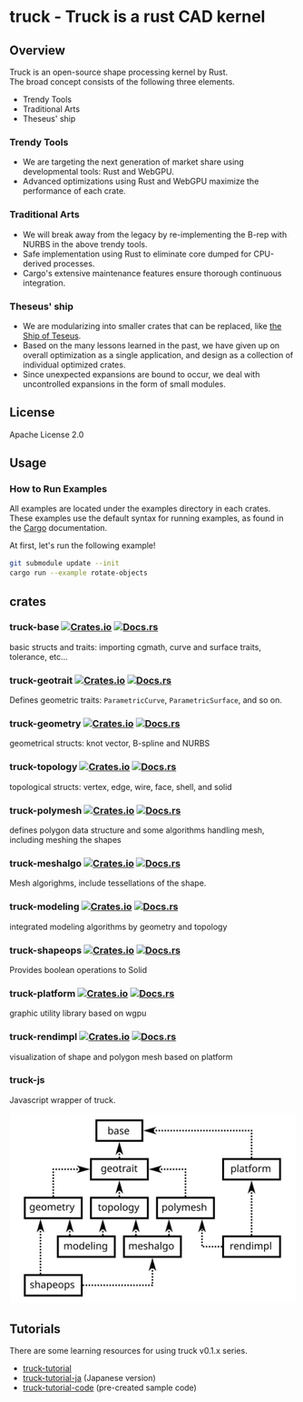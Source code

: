 # truck - Truck is a rust CAD kernel

## Overview

Truck is an open-source shape processing kernel by Rust.  
The broad concept consists of the following three elements.

- Trendy Tools
- Traditional Arts
- Theseus' ship

### Trendy Tools

- We are targeting the next generation of market share using developmental tools: Rust and WebGPU.
- Advanced optimizations using Rust and WebGPU maximize the performance of each crate.

### Traditional Arts

- We will break away from the legacy by re-implementing the B-rep with NURBS in the above trendy tools.
- Safe implementation using Rust to eliminate core dumped for CPU-derived processes.
- Cargo's extensive maintenance features ensure thorough continuous integration.

### Theseus' ship

- We are modularizing into smaller crates that can be replaced, like [the Ship of Teseus](https://en.wikipedia.org/wiki/Ship_of_Theseus).
- Based on the many lessons learned in the past, we have given up on overall optimization as a single application, and design as a collection of individual optimized crates.
- Since unexpected expansions are bound to occur, we deal with uncontrolled expansions in the form of small modules.

## License

Apache License 2.0

## Usage

### How to Run Examples

All examples are located under the examples directory in each crates.  
These examples use the default syntax for running examples, as found in the [Cargo](https://doc.rust-lang.org/cargo/reference/cargo-targets.html#examples) documentation.

At first, let's run the following example!

```bash
git submodule update --init
cargo run --example rotate-objects
```

## crates

### truck-base  [![Crates.io](https://img.shields.io/crates/v/truck-base.svg)](https://crates.io/crates/truck-base) [![Docs.rs](https://docs.rs/truck-base/badge.svg)](https://docs.rs/truck-base)

basic structs and traits: importing cgmath, curve and surface traits, tolerance, etc...

### truck-geotrait [![Crates.io](https://img.shields.io/crates/v/truck-geotrait.svg)](https://crates.io/crates/truck-geotrait) [![Docs.rs](https://docs.rs/truck-geotrait/badge.svg)](https://docs.rs/truck-geotrait)

Defines geometric traits: `ParametricCurve`, `ParametricSurface`, and so on.

### truck-geometry  [![Crates.io](https://img.shields.io/crates/v/truck-geometry.svg)](https://crates.io/crates/truck-geometry) [![Docs.rs](https://docs.rs/truck-geometry/badge.svg)](https://docs.rs/truck-geometry)

geometrical structs: knot vector, B-spline and NURBS

### truck-topology  [![Crates.io](https://img.shields.io/crates/v/truck-topology.svg)](https://crates.io/crates/truck-topology) [![Docs.rs](https://docs.rs/truck-topology/badge.svg)](https://docs.rs/truck-topology)

topological structs: vertex, edge, wire, face, shell, and solid

### truck-polymesh  [![Crates.io](https://img.shields.io/crates/v/truck-polymesh.svg)](https://crates.io/crates/truck-polymesh) [![Docs.rs](https://docs.rs/truck-polymesh/badge.svg)](https://docs.rs/truck-polymesh)

defines polygon data structure and some algorithms handling mesh, including meshing the shapes

### truck-meshalgo [![Crates.io](https://img.shields.io/crates/v/truck-meshalgo.svg)](https://crates.io/crates/truck-meshalgo) [![Docs.rs](https://docs.rs/truck-meshalgo/badge.svg)](https://docs.rs/truck-meshalgo)

Mesh algorighms, include tessellations of the shape.

### truck-modeling  [![Crates.io](https://img.shields.io/crates/v/truck-modeling.svg)](https://crates.io/crates/truck-modeling) [![Docs.rs](https://docs.rs/truck-modeling/badge.svg)](https://docs.rs/truck-modeling)

integrated modeling algorithms by geometry and topology

### truck-shapeops [![Crates.io](https://img.shields.io/crates/v/truck-shapeops.svg)](https://crates.io/crates/truck-shapeops) [![Docs.rs](https://docs.rs/truck-shapeops/badge.svg)](https://docs.rs/truck-shapeops)

Provides boolean operations to Solid

### truck-platform  [![Crates.io](https://img.shields.io/crates/v/truck-platform.svg)](https://crates.io/crates/truck-platform) [![Docs.rs](https://docs.rs/truck-platform/badge.svg)](https://docs.rs/truck-platform)

graphic utility library based on wgpu

### truck-rendimpl  [![Crates.io](https://img.shields.io/crates/v/truck-rendimpl.svg)](https://crates.io/crates/truck-rendimpl) [![Docs.rs](https://docs.rs/truck-rendimpl/badge.svg)](https://docs.rs/truck-rendimpl)

visualization of shape and polygon mesh based on platform

### truck-js

Javascript wrapper of truck.

![dependencies](./dependencies.svg)

## Tutorials

There are some learning resources for using truck v0.1.x series.

- [truck-tutorial](https://ricos.gitlab.io/truck-tutorial/v0.1/)
- [truck-tutorial-ja](https://ricos.gitlab.io/truck-tutorial-ja/v0.1/) (Japanese version)
- [truck-tutorial-code](https://github.com/ricosjp/truck-tutorial-code/tree/v0.1) (pre-created sample code)

